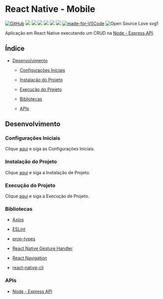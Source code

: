 # React Native - Mobile

[![GitHub](https://img.shields.io/github/license/mashape/apistatus.svg)](https://github.com/osvaldokalvaitir/react-native-mobile/blob/master/LICENSE)
![](https://img.shields.io/github/package-json/v/osvaldokalvaitir/react-native-mobile.svg)
![](https://img.shields.io/github/last-commit/osvaldokalvaitir/react-native-mobile.svg?color=red)
![](https://img.shields.io/github/languages/top/osvaldokalvaitir/react-native-mobile.svg?color=yellow)
![](https://img.shields.io/github/languages/count/osvaldokalvaitir/react-native-mobile.svg?color=lightgrey)
![](https://img.shields.io/github/languages/code-size/osvaldokalvaitir/react-native-mobile.svg)
![](https://img.shields.io/github/repo-size/osvaldokalvaitir/react-native-mobile.svg?color=blueviolet)
[![made-for-VSCode](https://img.shields.io/badge/Made%20for-VSCode-1f425f.svg)](https://code.visualstudio.com/)
![Open Source Love svg1](https://badges.frapsoft.com/os/v1/open-source.svg?v=103)

Aplicação em React Native executando um CRUD na [Node - Express API](https://github.com/osvaldokalvaitir/node-express-api).

## Índice

- [Desenvolvimento](#desenvolvimento)

  - [Configurações Iniciais](#configurações-iniciais)

  - [Instalação do Projeto](#instalação-do-projeto)

  - [Execução do Projeto](#execução-do-projeto)

  - [Bibliotecas](#bibliotecas)

  - [APIs](#apis)

## Desenvolvimento

### Configurações Iniciais

Clique [aqui](https://github.com/osvaldokalvaitir/projects-settings/blob/master/README.md) e siga as Configurações Iniciais.

### Instalação do Projeto

Clique [aqui](https://github.com/osvaldokalvaitir/projects-settings/blob/master/nodejs/nodejs.md) e siga a Instalação de Projeto.

### Execução do Projeto

Clique [aqui](https://github.com/osvaldokalvaitir/projects-settings/blob/master/nodejs/libs/react-native-cli.md) e siga a Execução de Projeto.

### Bibliotecas

- [Axios](https://github.com/osvaldokalvaitir/projects-settings/blob/master/nodejs/libs/axios.md)

- [ESLint](https://github.com/osvaldokalvaitir/projects-settings/blob/master/nodejs/libs/eslint.md)

- [prop-types](https://github.com/osvaldokalvaitir/projects-settings/blob/master/nodejs/libs/prop-types.md)

- [React Native Gesture Handler](https://github.com/osvaldokalvaitir/projects-settings/blob/master/nodejs/libs/react-native-gesture-handler.md)

- [React Navigation](https://github.com/osvaldokalvaitir/projects-settings/blob/master/nodejs/libs/react-navigation.md)

- [react-native-cli](https://github.com/osvaldokalvaitir/projects-settings/blob/master/nodejs/libs/react-native-cli.md)

### APIs

- [Node - Express API](https://github.com/osvaldokalvaitir/node-express-api)
